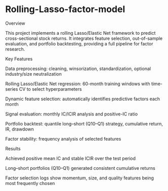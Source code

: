 # Rolling-Lasso-factor-model
Overview

This project implements a rolling Lasso/Elastic Net framework to predict cross-sectional stock returns.
It integrates feature selection, out-of-sample evaluation, and portfolio backtesting, providing a full pipeline for factor research.

Key Features

Data preprocessing: cleaning, winsorization, standardization, optional industry/size neutralization

Rolling Lasso/Elastic Net regression: 60-month training windows with time-series CV to select hyperparameters

Dynamic feature selection: automatically identifies predictive factors each month

Signal evaluation: monthly IC/ICIR analysis and positive-IC ratio

Portfolio backtest: quantile long–short (Q10–Q1) strategy, cumulative return, IR, drawdown

Factor stability: frequency analysis of selected features

Results

Achieved positive mean IC and stable ICIR over the test period

Long–short portfolios (Q10–Q1) generated consistent cumulative returns

Factor selection logs show momentum, size, and quality features being most frequently chosen
